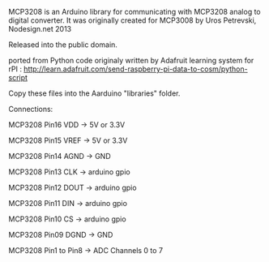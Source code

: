 MCP3208 is an Arduino library for communicating with MCP3208 analog to digital converter.
It was originally created for MCP3008 by Uros Petrevski, Nodesign.net 2013

Released into the public domain.

ported from Python code originaly written by Adafruit learning system for rPI :
http://learn.adafruit.com/send-raspberry-pi-data-to-cosm/python-script

Copy these files into the Aarduino "libraries" folder.


Connections:

MCP3208 Pin16 VDD -> 5V or 3.3V 

MCP3208 Pin15 VREF -> 5V or 3.3V

MCP3208 Pin14 AGND -> GND

MCP3208 Pin13 CLK -> arduino gpio

MCP3208 Pin12 DOUT -> arduino gpio

MCP3208 Pin11 DIN -> arduino gpio

MCP3208 Pin10 CS -> arduino gpio

MCP3208 Pin09 DGND -> GND


MCP3208 Pin1 to Pin8 -> ADC Channels 0 to 7

